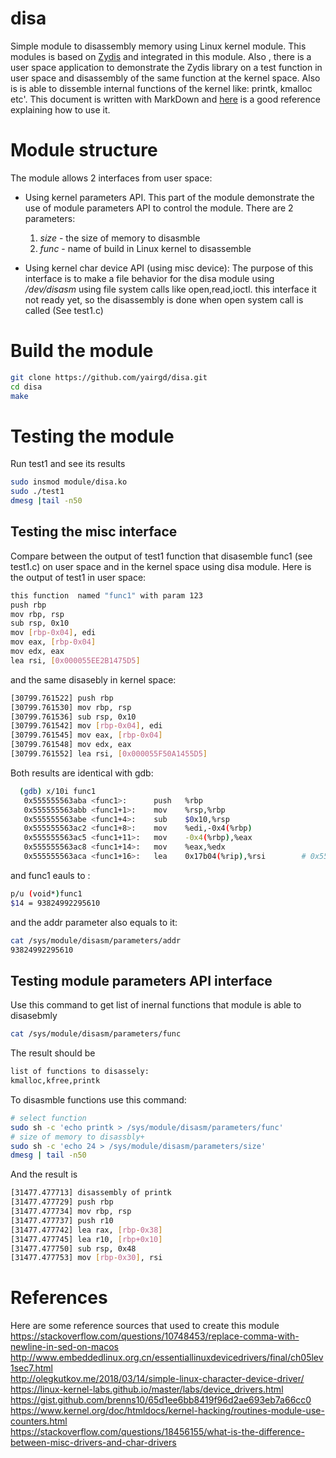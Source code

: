 # disa
Simple module to disassembly memory using Linux kernel module. This modules is based on [Zydis](https://github.com/zyantific/zydis) and integrated in this module. Also , there is a user space application to demonstrate  the Zydis library on a test function in user space and disassembly of the same function at the kernel space. Also is is able to dissemble internal functions of the kernel like: printk, kmalloc etc'. This document is written with MarkDown and [here](https://daringfireball.net/projects/markdown/basics) is a good reference explaining how to use it.

# Module structure
The module allows 2 interfaces from user space: 
* Using kernel parameters API. 
    This part of the module demonstrate the use of module parameters API to control the module. There are 2 parameters:
    
    1. *size* - the size of memory to disasmble
    2. *func* - name of build in Linux kernel to disassemble 
    
* Using kernel char device API (using misc device):
The purpose of this interface is to make a file behavior for the disa module using */dev/disasm* using file system calls like open,read,ioctl. this interface  it not ready yet, so the disassembly is done when open system call is called (See test1.c)


# Build the module
```bash
git clone https://github.com/yairgd/disa.git
cd disa
make 
```

# Testing the module
Run test1 and see its results
```bash
sudo insmod module/disa.ko
sudo ./test1
dmesg |tail -n50
```

## Testing the misc interface
Compare between the output of test1 function that disasemble func1 (see test1.c) on user space and in the kernel space using disa module. Here is the output of test1 in user space:
```bash
this function  named "func1" with param 123
push rbp
mov rbp, rsp
sub rsp, 0x10
mov [rbp-0x04], edi
mov eax, [rbp-0x04]
mov edx, eax
lea rsi, [0x000055EE2B1475D5]
```
and the same disasebly in kernel space:
```bash
[30799.761522] push rbp
[30799.761530] mov rbp, rsp
[30799.761536] sub rsp, 0x10
[30799.761542] mov [rbp-0x04], edi
[30799.761545] mov eax, [rbp-0x04]
[30799.761548] mov edx, eax
[30799.761552] lea rsi, [0x000055F50A1455D5]
```
Both results are identical with gdb:
```bash
  (gdb) x/10i func1
   0x555555563aba <func1>:  	push   %rbp
   0x555555563abb <func1+1>:    mov    %rsp,%rbp
   0x555555563abe <func1+4>:    sub    $0x10,%rsp
   0x555555563ac2 <func1+8>:    mov    %edi,-0x4(%rbp)
   0x555555563ac5 <func1+11>:   mov    -0x4(%rbp),%eax
   0x555555563ac8 <func1+14>:   mov    %eax,%edx
   0x555555563aca <func1+16>:   lea    0x17b04(%rip),%rsi        # 0x55555557b5d5 <__FUNCTION__.3489>  
```
and func1 eauls to :
```bash
p/u (void*)func1
$14 = 93824992295610
```
and the addr parameter also equals to it:
```bash
cat /sys/module/disasm/parameters/addr 
93824992295610
```
## Testing module parameters API interface
Use this command to get list of inernal functions that module is able to disasebmly 
```bash
cat /sys/module/disasm/parameters/func 
```
The result should be 
```bash
list of functions to disassely:
kmalloc,kfree,printk
```
To disasmble functions use this command:
```bash
# select function 
sudo sh -c 'echo printk > /sys/module/disasm/parameters/func'
# size of memory to disassbly+
sudo sh -c 'echo 24 > /sys/module/disasm/parameters/size'
dmesg | tail -n50
```
And the result is
```bash
[31477.477713] disassembly of printk
[31477.477729] push rbp
[31477.477734] mov rbp, rsp
[31477.477737] push r10
[31477.477742] lea rax, [rbp-0x38]
[31477.477745] lea r10, [rbp+0x10]
[31477.477750] sub rsp, 0x48
[31477.477753] mov [rbp-0x30], rsi
```

# References
Here are some reference sources that used to create this module
https://stackoverflow.com/questions/10748453/replace-comma-with-newline-in-sed-on-macos
http://www.embeddedlinux.org.cn/essentiallinuxdevicedrivers/final/ch05lev1sec7.html</br>
http://olegkutkov.me/2018/03/14/simple-linux-character-device-driver/</br>
https://linux-kernel-labs.github.io/master/labs/device_drivers.html</br>
https://gist.github.com/brenns10/65d1ee6bb8419f96d2ae693eb7a66cc0</br>
https://www.kernel.org/doc/htmldocs/kernel-hacking/routines-module-use-counters.html</br>
https://stackoverflow.com/questions/18456155/what-is-the-difference-between-misc-drivers-and-char-drivers</br>
